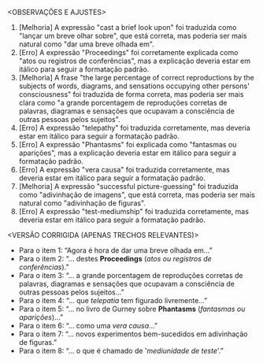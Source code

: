 <OBSERVAÇÕES E AJUSTES>
1. [Melhoria] A expressão "cast a brief look upon" foi traduzida como "lançar um breve olhar sobre", que está correta, mas poderia ser mais natural como "dar uma breve olhada em".
2. [Erro] A expressão "Proceedings" foi corretamente explicada como "atos ou registros de conferências", mas a explicação deveria estar em itálico para seguir a formatação padrão.
3. [Melhoria] A frase "the large percentage of correct reproductions by the subjects of words, diagrams, and sensations occupying other persons' consciousness" foi traduzida de forma correta, mas poderia ser mais clara como "a grande porcentagem de reproduções corretas de palavras, diagramas e sensações que ocupavam a consciência de outras pessoas pelos sujeitos".
4. [Erro] A expressão "telepathy" foi traduzida corretamente, mas deveria estar em itálico para seguir a formatação padrão.
5. [Erro] A expressão "Phantasms" foi explicada como "fantasmas ou aparições", mas a explicação deveria estar em itálico para seguir a formatação padrão.
6. [Erro] A expressão "vera causa" foi traduzida corretamente, mas deveria estar em itálico para seguir a formatação padrão.
7. [Melhoria] A expressão "successful picture-guessing" foi traduzida como "adivinhação de imagens", que está correta, mas poderia ser mais natural como "adivinhação de figuras".
8. [Erro] A expressão "test-mediumship" foi traduzida corretamente, mas deveria estar em itálico para seguir a formatação padrão.

<VERSÃO CORRIGIDA (APENAS TRECHOS RELEVANTES)>
- Para o item 1: “Agora é hora de dar uma breve olhada em...”
- Para o item 2: “... destes **Proceedings** (*atos ou registros de conferências*).”
- Para o item 3: “... a grande porcentagem de reproduções corretas de palavras, diagramas e sensações que ocupavam a consciência de outras pessoas pelos sujeitos...”
- Para o item 4: “... que *telepatia* tem figurado livremente...”
- Para o item 5: “... no livro de Gurney sobre **Phantasms** (*fantasmas ou aparições*)...”
- Para o item 6: “... como uma *vera causa*...”
- Para o item 7: “... novos experimentos bem-sucedidos em adivinhação de figuras.”
- Para o item 8: “... o que é chamado de '*mediunidade de teste*'.”
